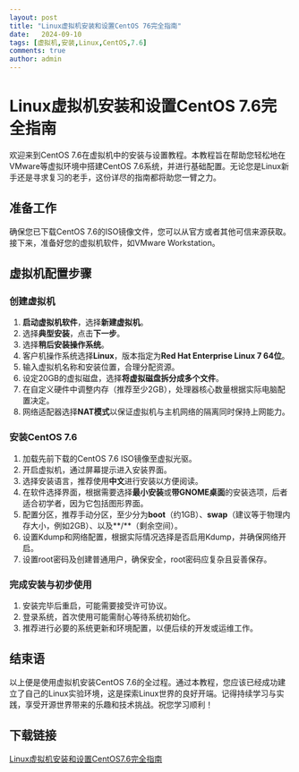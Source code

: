 ```yaml
---
layout: post
title: "Linux虚拟机安装和设置CentOS 76完全指南"
date:   2024-09-10
tags: [虚拟机,安装,Linux,CentOS,7.6]
comments: true
author: admin
---
```

# Linux虚拟机安装和设置CentOS 7.6完全指南

欢迎来到CentOS 7.6在虚拟机中的安装与设置教程。本教程旨在帮助您轻松地在VMware等虚拟环境中搭建CentOS 7.6系统，并进行基础配置。无论您是Linux新手还是寻求复习的老手，这份详尽的指南都将助您一臂之力。

## 准备工作

确保您已下载CentOS 7.6的ISO镜像文件，您可以从官方或者其他可信来源获取。接下来，准备好您的虚拟机软件，如VMware Workstation。

## 虚拟机配置步骤

### 创建虚拟机

1. **启动虚拟机软件**，选择**新建虚拟机**。
2. 选择**典型安装**，点击**下一步**。
3. 选择**稍后安装操作系统**。
4. 客户机操作系统选择**Linux**，版本指定为**Red Hat Enterprise Linux 7 64位**。
5. 输入虚拟机名称和安装位置，合理分配资源。
6. 设定20GB的虚拟磁盘，选择**将虚拟磁盘拆分成多个文件**。
7. 在自定义硬件中调整内存（推荐至少2GB），处理器核心数量根据实际电脑配置决定。
8. 网络适配器选择**NAT模式**以保证虚拟机与主机网络的隔离同时保持上网能力。

### 安装CentOS 7.6

1. 加载先前下载的CentOS 7.6 ISO镜像至虚拟光驱。
2. 开启虚拟机，通过屏幕提示进入安装界面。
3. 选择安装语言，推荐使用**中文**进行安装以方便阅读。
4. 在软件选择界面，根据需要选择**最小安装**或**带GNOME桌面**的安装选项，后者适合初学者，因为它包括图形界面。
5. 配置分区，推荐手动分区，至少分为**boot**（约1GB）、**swap**（建议等于物理内存大小，例如2GB）、以及**/**（剩余空间）。
6. 设置Kdump和网络配置，根据实际情况选择是否启用Kdump，并确保网络开启。
7. 设置root密码及创建普通用户，确保安全，root密码应复杂且妥善保存。

### 完成安装与初步使用

1. 安装完毕后重启，可能需要接受许可协议。
2. 登录系统，首次使用可能需耐心等待系统初始化。
3. 推荐进行必要的系统更新和环境配置，以便后续的开发或运维工作。

## 结束语

以上便是使用虚拟机安装CentOS 7.6的全过程。通过本教程，您应该已经成功建立了自己的Linux实验环境，这是探索Linux世界的良好开端。记得持续学习与实践，享受开源世界带来的乐趣和技术挑战。祝您学习顺利！

## 下载链接

[Linux虚拟机安装和设置CentOS7.6完全指南](https://pan.quark.cn/s/41faf0b8cc80)